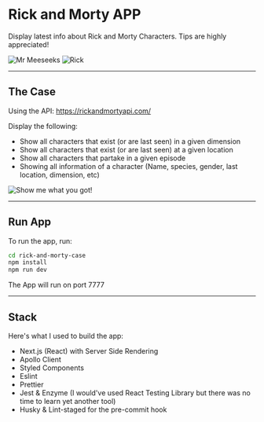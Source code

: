 # Rick and Morty APP
Display latest info about Rick and Morty Characters.
Tips are highly appreciated!

![Mr Meeseeks](https://media.giphy.com/media/DgLsbUL7SG3kI/giphy.gif)
![Rick](https://media.giphy.com/media/3oEduHUtBvTIIBosJq/giphy.gif)

---

## The Case
Using the API: https://rickandmortyapi.com/

Display the following:
- Show all characters that exist (or are last seen) in a given dimension
- Show all characters that exist (or are last seen) at a given location
- Show all characters that partake in a given episode
- Showing all information of a character (Name, species, gender, last location, dimension, etc)

![Show me what you got!](https://media.giphy.com/media/26DOs997h6fgsCthu/giphy.gif)

---

## Run App
To run the app, run:

```bash
cd rick-and-morty-case
npm install
npm run dev
```

The App will run on port 7777

---

## Stack
Here's what I used to build the app:

- Next.js (React) with Server Side Rendering
- Apollo Client
- Styled Components
- Eslint
- Prettier
- Jest & Enzyme (I would've used React Testing Library but there was no time to learn yet another tool)
- Husky & Lint-staged for the pre-commit hook